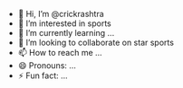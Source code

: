- 👋 Hi, I’m @crickrashtra
- 👀 I’m interested in sports
- 🌱 I’m currently learning ...
- 💞️ I’m looking to collaborate on star sports
- 📫 How to reach me ...
- 😄 Pronouns: ...
- ⚡ Fun fact: ...

<!---
crickrashtra/crickrashtra is a ✨ special ✨ repository because its `README.md` (this file) appears on your GitHub profile.
You can click the Preview link to take a look at your changes.
--->
